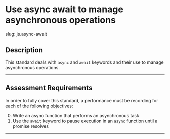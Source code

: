 # Use async await to manage asynchronous operations

slug: js.async-await

## Description
This standard deals with `async` and `await` keywords and their use to manage asynchronous operations.

---
## Assessment Requirements
In order to fully cover this standard, a performance must be recording for each of the following objectives:

0. Write an async function that performs an asynchronous task
1. Use the `await` keyword to pause execution in an `async` function until a promise resolves

---
